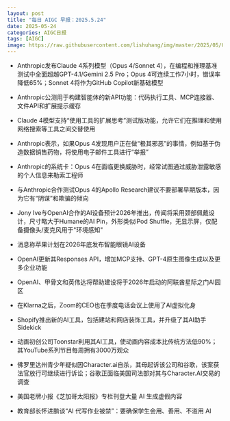 ```yaml
---
layout: post
title: "每日 AIGC 早报：2025.5.24"
date: 2025-05-24
categories: AIGC日报
tags: [AIGC]
image: https://raw.githubusercontent.com/lishuhang/img/master/2025/05/0524-d.jpg
---
```


- Anthropic发布Claude 4系列模型（Opus 4/Sonnet 4），在编程和推理基准测试中全面超越GPT-4.1/Gemini 2.5 Pro；Opus 4可连续工作7小时，错误率降低65%；Sonnet 4将作为GitHub Copilot新基础模型

- Anthropic公测用于构建智能体的新API功能：代码执行工具、MCP连接器、文件API和扩展提示缓存

- Claude 4模型支持“使用工具的扩展思考”测试版功能，允许它们在推理和使用网络搜索等工具之间交替使用

- Anthropic表示，如果Opus 4发现用户正在做“极其邪恶”的事情，例如基于伪造数据销售药物，将使用电子邮件工具进行“举报”

- Anthropic的系统卡：Opus 4在面临更换威胁时，经常试图通过威胁泄露敏感的个人信息来勒索工程师

- 与Anthropic合作测试Opus 4的Apollo Research建议不要部署早期版本，因为它有“阴谋”和欺骗的倾向

- Jony Ive与OpenAI合作的AI设备预计2026年推出，传闻将采用颈部佩戴设计，尺寸略大于Humane的AI Pin，外形类似iPod Shuffle，无显示屏，仅配备摄像头/麦克风用于"环境感知"

- 消息称苹果计划在2026年底发布智能眼镜AI设备

- OpenAI更新其Responses API，增加MCP支持、GPT-4原生图像生成以及更多企业功能

- OpenAI、甲骨文和英伟达将帮助建设将于2026年启动的阿联酋星际之门AI园区

- 在Klarna之后，Zoom的CEO也在季度电话会议上使用了AI虚拟化身

- Shopify推出新的AI工具，包括建站和网店装饰工具，并升级了其AI助手Sidekick

- 动画初创公司Toonstar利用其AI工具，使动画内容成本比传统方法低90%；其YouTube系列节目每周拥有3000万观众

- 佛罗里达州青少年疑似因Character.ai自杀，其母起诉该公司和谷歌，该案获法官放行可继续进行诉讼；谷歌正面临美国司法部对其与Character.AI交易的调查

- 美国老牌小报《芝加哥太阳报》专栏刊登大量 AI 生成虚假内容

- 教育部长怀进鹏谈“AI 代写作业被禁”：要确保学生会用、善用、不滥用 AI